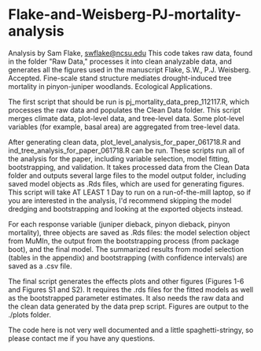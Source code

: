 # Flake-and-Weisberg-PJ-mortality-analysis
Analysis by Sam Flake, swflake@ncsu.edu
This code takes raw data, found in the folder "Raw Data," processes it into clean analyzable data, and generates all the figures used in the manuscript Flake, S.W., P.J. Weisberg. Accepted. Fine-scale stand structure mediates drought-induced tree mortality in pinyon-juniper woodlands. Ecological Applications.

The first script that should be run is pj_mortality_data_prep_112117.R, which processes the raw data and populates the Clean Data folder. This script merges climate data, plot-level data, and tree-level data. Some plot-level variables (for example, basal area) are aggregated from tree-level data. 

After generating clean data, plot_level_analysis_for_paper_061718.R and ind_tree_analysis_for_paper_061718.R can be run. These scripts run all of the analysis for the paper, including variable selection, model fitting, bootstrapping, and validation. It takes processed data from the Clean Data folder and outputs several large files to the model output folder, including saved model objects as .Rds files, which are used for generating figures. This script will take AT LEAST 1 Day to run on a run-of-the-mill laptop, so if you are interested in the analysis, I'd recommend skipping the model dredging and bootstrapping and looking at the exported objects instead. 

For each response variable (juniper dieback, pinyon dieback, pinyon mortality), three objects are saved as .Rds files: the model selection object from MuMIn, the output from the bootstrapping process (from package boot), and the final model. The summarized results from model selection (tables in the appendix) and bootstrapping (with confidence intervals) are saved as a .csv file. 

The final script generates the effects plots and other figures (Figures 1-6 and Figures S1 and S2). It requires the .rds files for the fitted models as well as the bootstrapped parameter estimates. It also needs the raw data and the clean data generated by the data prep script. Figures are output to the ./plots folder. 

The code here is not very well documented and a little spaghetti-stringy, so please contact me if you have any questions. 

